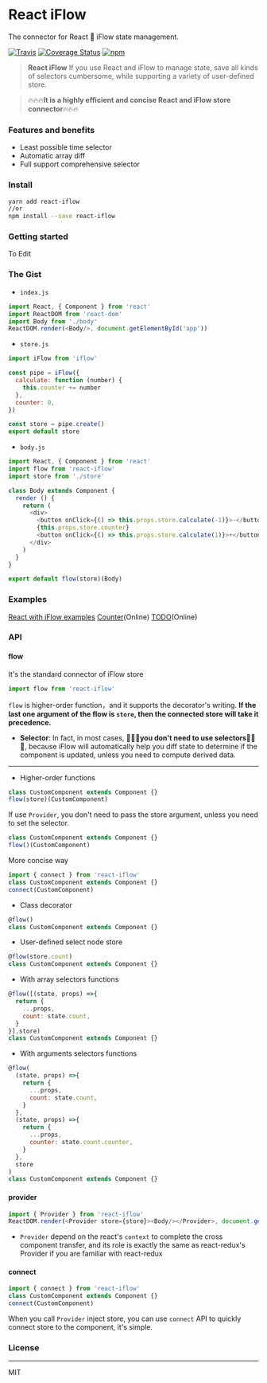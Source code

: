 # React iFlow

The connector for React 🌈 iFlow state management.

[![Travis](https://img.shields.io/travis/unadlib/react-iflow.svg)](https://travis-ci.org/unadlib/react-iflow)
[![Coverage Status](https://coveralls.io/repos/github/unadlib/react-iflow/badge.svg?branch=master)](https://coveralls.io/github/unadlib/react-iflow?branch=master)
[![npm](https://img.shields.io/npm/v/react-iflow.svg)](https://www.npmjs.com/package/react-iflow)

> **React iFlow** If you use React and iFlow to manage state, save all kinds of selectors cumbersome, while supporting a variety of user-defined store.

> 🔥🔥🔥**It is a highly efficient and concise React and iFlow store connector**🔥🔥🔥

### Features and benefits
* Least possible time selector
* Automatic array diff
* Full support comprehensive selector

### Install
```bash
yarn add react-iflow
//or
npm install --save react-iflow
```
### Getting started
To Edit
### The Gist
* `index.js`
```javascript
import React, { Component } from 'react'
import ReactDOM from 'react-dom'
import Body from './body'
ReactDOM.render(<Body/>, document.getElementById('app'))
```
* `store.js`
```javascript
import iFlow from 'iflow'

const pipe = iFlow({
  calculate: function (number) {
    this.counter += number
  },
  counter: 0,
})

const store = pipe.create()
export default store
```
* `body.js`
```javascript
import React, { Component } from 'react'
import flow from 'react-iflow'
import store from './store'

class Body extends Component {
  render () {
    return (
      <div>
        <button onClick={() => this.props.store.calculate(-1)}>-</button>
        {this.props.store.counter}
        <button onClick={() => this.props.store.calculate(1)}>+</button>
      </div>
    )
  }
}

export default flow(store)(Body)
```
### Examples
[React with iFlow examples](https://github.com/unadlib/iflow/tree/master/examples)
[Counter](https://jsfiddle.net/unadlib/03ukqj5L/1/)(Online)
[TODO](https://jsfiddle.net/unadlib/6wabhdqp/)(Online)
### API
#### flow
It's the standard connector of iFlow store
```javascript
import flow from 'react-iflow'
```
`flow` is higher-order function，and it supports the decorator's writing. **If the last one argument of the flow is `store`, then the connected store will take it precedence.** 

- **Selector**: In fact, in most cases, 🎉🎉🎉**you don't need to use selectors**🎉🎉🎉, because iFlow will automatically help you diff state to determine if the component is updated, unless you need to compute derived data.

---
- Higher-order functions
```javascript
class CustomComponent extends Component {}
flow(store)(CustomComponent)
```
If use `Provider`, you don't need to pass the store argument, unless you need to set the selector.
```javascript
class CustomComponent extends Component {}
flow()(CustomComponent)
```
More concise way
```javascript
import { connect } from 'react-iflow'
class CustomComponent extends Component {}
connect(CustomComponent)
```
- Class decorator
```javascript
@flow()
class CustomComponent extends Component {}
```

- User-defined select node store
```javascript
@flow(store.count)
class CustomComponent extends Component {}
```

- With array selectors functions
```javascript
@flow([(state, props) =>{
  return {
    ...props,
    count: state.count,
  }
}],store)
class CustomComponent extends Component {}
```

- With arguments selectors functions
```javascript
@flow(
  (state, props) =>{
    return {
      ...props,
      count: state.count,
    }
  },
  (state, props) =>{
    return {
      ...props,
      counter: state.count.counter,
    }
  },
  store
)
class CustomComponent extends Component {}
```

#### provider
```javascript
import { Provider } from 'react-iflow'
ReactDOM.render(<Provider store={store}><Body/></Provider>, document.getElementById('app'))
```
- `Provider` depend on the react's `context` to complete the cross component transfer, and its role is exactly the same as react-redux's Provider if you are familiar with react-redux

#### connect
```javascript
import { connect } from 'react-iflow'
class CustomComponent extends Component {}
connect(CustomComponent)
```
When you call `Provider` inject store, you can use `connect` API to quickly connect store to the component, it's simple.
### License

---
MIT